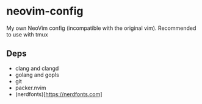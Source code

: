 # neovim-config
My own NeoVim config (incompatible with the original vim). Recommended to use with tmux

## Deps
- clang and clangd
- golang and gopls
- git
- packer.nvim
- (nerdfonts)[https://nerdfonts.com]
